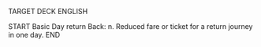 TARGET DECK
ENGLISH

START
Basic
Day return
Back: n. Reduced fare or ticket for a return journey in one day.
END
